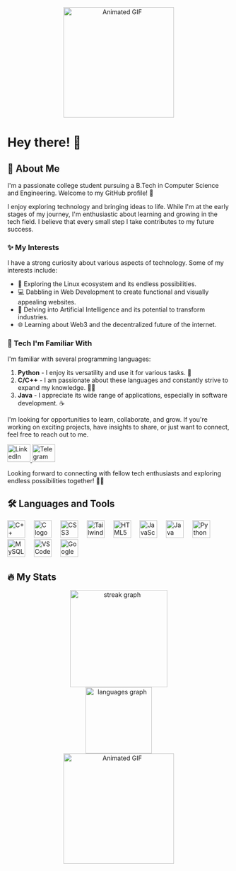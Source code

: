 <div align="center">
  <img height="250" src="https://media3.giphy.com/media/qgQUggAC3Pfv687qPC/giphy.gif?cid=ecf05e47k99qrypd9dvptyzbivxrt21ip35tg5d6vr2u28w5&ep=v1_gifs_search&rid=giphy.gif&ct=g" alt="Animated GIF" />
</div>

# Hey there! 👋

## 💫 About Me

I'm a passionate college student pursuing a B.Tech in Computer Science and Engineering. Welcome to my GitHub profile! 🚀

I enjoy exploring technology and bringing ideas to life. While I'm at the early stages of my journey, I'm enthusiastic about learning and growing in the tech field. I believe that every small step I take contributes to my future success.

### ✨ My Interests

I have a strong curiosity about various aspects of technology. Some of my interests include:

- 🐧 Exploring the Linux ecosystem and its endless possibilities.
- 💻 Dabbling in Web Development to create functional and visually appealing websites.
- 🤖 Delving into Artificial Intelligence and its potential to transform industries.
- 🌐 Learning about Web3 and the decentralized future of the internet.

### 🚀 Tech I'm Familiar With

I'm familiar with several programming languages:

1. **Python** - I enjoy its versatility and use it for various tasks. 🐍
2. **C/C++** - I am passionate about these languages and constantly strive to expand my knowledge. 🧑‍💻
3. **Java** - I appreciate its wide range of applications, especially in software development. ☕

I'm looking for opportunities to learn, collaborate, and grow. If you're working on exciting projects, have insights to share, or just want to connect, feel free to reach out to me.

<div align="left">
  <a href="https://www.linkedin.com/in/anurag-vishwas-b21338237/" target="_blank">
    <img src="https://raw.githubusercontent.com/maurodesouza/profile-readme-generator/master/src/assets/icons/social/linkedin/default.svg" width="52" height="40" alt="LinkedIn logo" />
  </a>
  <a href="https://t.me/Anurag_rx" target="_blank">
    <img src="https://raw.githubusercontent.com/maurodesouza/profile-readme-generator/master/src/assets/icons/social/telegram/default.svg" width="52" height="40" alt="Telegram logo" />
  </a>
</div>

Looking forward to connecting with fellow tech enthusiasts and exploring endless possibilities together! 🌱🚀

## 🛠 Languages and Tools

<div align="left">
  <img src="https://cdn.jsdelivr.net/gh/devicons/devicon/icons/cplusplus/cplusplus-original.svg" height="40" alt="C++ logo" />
  <img width="12" />
  <img src="https://cdn.jsdelivr.net/gh/devicons/devicon/icons/c/c-original.svg" height="40" alt="C logo" />
  <img width="12" />
  <img src="https://cdn.jsdelivr.net/gh/devicons/devicon/icons/css3/css3-original.svg" height="40" alt="CSS3 logo" />
  <img width="12" />
  <img src="https://cdn.jsdelivr.net/gh/devicons/devicon/icons/tailwindcss/tailwindcss-original-wordmark.svg" height="40" alt="Tailwind CSS logo" />
  <img width="12" />
  <img src="https://cdn.jsdelivr.net/gh/devicons/devicon/icons/html5/html5-original.svg" height="40" alt="HTML5 logo" />
  <img width="12" />
  <img src="https://cdn.jsdelivr.net/gh/devicons/devicon/icons/javascript/javascript-original.svg" height="40" alt="JavaScript logo" />
  <img width="12" />
  <img src="https://cdn.jsdelivr.net/gh/devicons/devicon/icons/java/java-original.svg" height="40" alt="Java logo" />
  <img width="12" />
  <img src="https://cdn.jsdelivr.net/gh/devicons/devicon/icons/python/python-original.svg" height="40" alt="Python logo" />
  <img width="12" />
  <img src="https://cdn.jsdelivr.net/gh/devicons/devicon/icons/mysql/mysql-original.svg" height="40" alt="MySQL logo" />
  <img width="12" />
  <img src="https://cdn.jsdelivr.net/gh/devicons/devicon/icons/vscode/vscode-original.svg" height="40" alt="VSCode logo" />
  <img width="12" />
  <img src="https://cdn.jsdelivr.net/gh/devicons/devicon/icons/googlecloud/googlecloud-original.svg" height="40" alt="Google Cloud logo" />
</div>

## 🔥 My Stats

<div align="center">
  <img src="https://streak-stats.demolab.com?user=dot-D69&theme=radical&card_width=500" height="220" alt="streak graph" />
</div>

<div align="center">
  <img src="https://github-readme-stats.vercel.app/api/top-langs?username=Dot-d69&locale=en&hide_title=false&layout=compact&card_width=320&langs_count=5&theme=dracula&hide_border=false&order=2&token=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" height="150" alt="languages graph" />
</div>

<div align="center">
  <img height="250" src="https://media1.giphy.com/media/HscDLzkO8EOTmgkhQP/giphy.gif?cid=ecf05e47d6ho1m8s3vcyl2o9xfcyzgfhj6sdzihh8v1egrvq&ep=v1_gifs_search&rid=giphy.gif&ct=g" alt="Animated GIF" />
</div>
